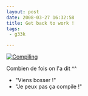 ```yaml
---
layout: post
date: 2008-03-27 16:32:58
title: Get back to work !
tags:
 - g33k

---
```


[![Compiling](http://static.zenithar.org/wp-content/uploads/compiling.png)](http://static.zenithar.org/wp-content/uploads/compiling.png)

Combien de fois on l'a dit ^^
- "Viens bosser !"
- "Je peux pas ça compile !"
